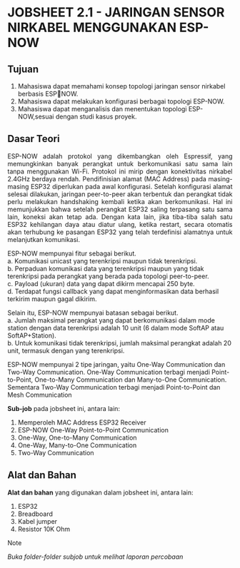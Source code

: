 # JOBSHEET 2.1 - JARINGAN SENSOR NIRKABEL MENGGUNAKAN ESP-NOW
## Tujuan
1) Mahasiswa dapat memahami konsep topologi jaringan sensor nirkabel berbasis ESPNOW.
2) Mahasiswa dapat melakukan konfigurasi berbagai topologi ESP-NOW.
3) Mahasiswa dapat menganalisis dan menentukan topologi ESP-NOW,sesuai dengan
studi kasus proyek.


## Dasar Teori
<p align="justify">ESP-NOW adalah protokol yang dikembangkan oleh Espressif, yang memungkinkan banyak perangkat untuk berkomunikasi satu sama lain tanpa menggunakan Wi-Fi. Protokol ini mirip dengan konektivitas nirkabel 2.4GHz berdaya rendah. Pendifinisian alamat (MAC Address) pada masing-masing ESP32 diperlukan pada awal konfigurasi. Setelah konfigurasi alamat selesai dilakukan, jaringan peer-to-peer akan terbentuk dan perangkat tidak perlu melakukan handshaking kembali ketika akan berkomunikasi. Hal ini memunjukkan bahwa setelah perangkat ESP32 saling terpasang satu sama lain, koneksi akan tetap ada. Dengan kata lain, 
jika tiba-tiba salah satu ESP32 kehilangan daya atau diatur ulang, ketika restart, secara otomatis akan terhubung ke pasangan ESP32 yang telah terdefinisi alamatnya untuk melanjutkan komunikasi.
  
ESP-NOW mempunyai fitur sebagai berikut.          
a. Komunikasi unicast yang terenkripsi maupun tidak terenkripsi.         
b. Perpaduan komunikasi data yang terenkripsi maupun yang tidak terenkripsi pada perangkat yang berada pada topologi peer-to-peer.        
c. Payload (ukuran) data yang dapat dikirm mencapai 250 byte.              
d. Terdapat fungsi callback yang dapat menginformasikan data berhasil terkirim maupun gagal dikirim.

Selain itu, ESP-NOW mempunyai batasan sebagai berikut.            
a. Jumlah maksimal perangkat yang dapat berkomunikasi dalam mode station dengan data terenkripsi adalah 10 unit (6 dalam mode SoftAP atau SoftAP+Station).        
b. Untuk komunikasi tidak terenkripsi, jumlah maksimal perangkat adalah 20 unit, termasuk dengan yang terenkripsi. 

ESP-NOW mempunyai 2 tipe jaringan, yaitu One-Way Communication dan Two-Way Communication. One-Way Communication terbagi menjadi Point-to-Point, One-to-Many Communication dan Many-to-One Communication. Sementara Two-Way Communication terbagi menjadi Point-to-Point dan Mesh Communication</p>


**Sub-job** pada jobsheet ini, antara lain:
1. Memperoleh MAC Address ESP32 Receiver
2. ESP-NOW One-Way Point-to-Point Communication
3. One-Way, One-to-Many Communication 
4. One-Way, Many-to-One Communication
5. Two-Way Communication

## Alat dan Bahan
**Alat dan bahan** yang digunakan dalam jobsheet ini, antara lain:
1) ESP32
2) Breadboard
3) Kabel jumper
4) Resistor 10K Ohm


> [!NOTE]  
> *Buka folder-folder subjob untuk melihat laporan percobaan*

